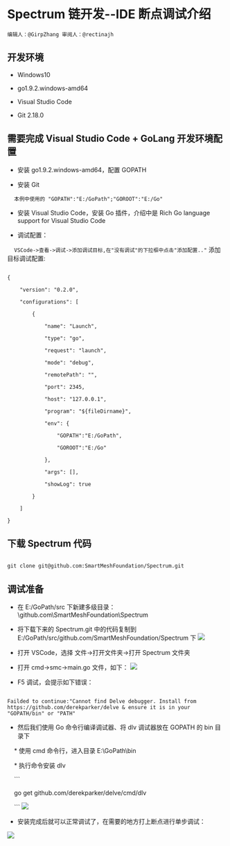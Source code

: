 # Spectrum 链开发--IDE 断点调试介绍

`编辑人：@GirpZhang 审阅人：@rectinajh`

## 开发环境

* Windows10

* go1.9.2.windows-amd64

* Visual Studio Code

* Git 2.18.0

## 需要完成 Visual Studio Code + GoLang 开发环境配置

* 安装 go1.9.2.windows-amd64，配置 GOPATH

* 安装 Git

    `本例中使用的 "GOPATH":"E:/GoPath";"GOROOT":"E:/Go"`

* 安装 Visual Studio Code，安装 Go 插件，介绍中是 Rich Go language support for Visual Studio Code

* 调试配置：

    `VSCode->查看->调试->添加调试目标,在"没有调试"的下拉框中点击"添加配置.."` 添加目标调试配置:

```

{

    "version": "0.2.0",

    "configurations": [

        {

            "name": "Launch",

            "type": "go",

            "request": "launch",

            "mode": "debug",

            "remotePath": "",

            "port": 2345,

            "host": "127.0.0.1",

            "program": "${fileDirname}",

            "env": {

                "GOPATH":"E:/GoPath",

                "GOROOT":"E:/Go"

            },

            "args": [],

            "showLog": true

        }

    ]

}

```

## 下载 Spectrum 代码

```

git clone git@github.com:SmartMeshFoundation/Spectrum.git

```

## 调试准备

* 在 E:/GoPath/src 下新建多级目录：\github.com\SmartMeshFoundation\Spectrum

* 将下载下来的 Spectrum.git 中的代码复制到 E:/GoPath/src/github.com/SmartMeshFoundation/Spectrum 下
![](https://upload-images.jianshu.io/upload_images/7286323-a61dfeaaab647cc9.png?imageMogr2/auto-orient/strip%7CimageView2/2/w/1240)


* 打开 VSCode，选择 文件->打开文件夹->打开 Spectrum 文件夹

* 打开 cmd->smc->main.go 文件，如下：
![](https://upload-images.jianshu.io/upload_images/7286323-46fe6f7bc7856763.png?imageMogr2/auto-orient/strip%7CimageView2/2/w/1240)

* F5 调试，会提示如下错误：

```

Failded to continue:"Cannot find Delve debugger. Install from https://github.com/derekparker/delve & ensure it is in your "GOPATH/bin" or "PATH"

```

* 然后我们使用 Go 命令行编译调试器、将 dlv 调试器放在 GOPATH 的 bin 目录下

    * 使用 cmd 命令行，进入目录 E:\GoPath\bin

    * 执行命令安装 dlv

    ```

    go get github.com/derekparker/delve/cmd/dlv

    ```
![](https://upload-images.jianshu.io/upload_images/7286323-f159fbf2072d15bd.png?imageMogr2/auto-orient/strip%7CimageView2/2/w/1240)


* 安装完成后就可以正常调试了，在需要的地方打上断点进行单步调试：

![](http://upload-images.jianshu.io/upload_images/7286323-4518d81e757eabee?imageMogr2/auto-orient/strip%7CimageView2/2/w/1240)
